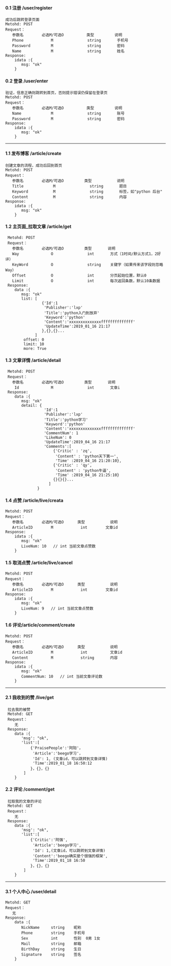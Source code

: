 #### 0.1 注册 /user/register
    成功后跳转登录页面
    Metohd: POST
    Request：  
	   参数名        必选M/可选O          类型         说明
	   Phone            M               string       手机号
	   Password         M               string       密码
	   Name             M               string       姓名  
    Response:
	    idata :{
           msg: "ok"
	    }

#### 0.2 登录 /user/enter
    验证，信息正确则跳转到首页，否则提示错误仍保留在登录页
    Metohd: POST
    Request：   
	   参数名        必选M/可选O          类型         说明
	   Name             M               string       账号
	   Password         M               string       密码
    Response:
	    idata :{
           msg: "ok"
	    }
-----

#### 1.1 发布博客 /article/create
    创建文章的流程，成功后回到首页
    Metohd: POST
    Request：  
	   参数名        必选M/可选O         类型           说明
	   Title             M               string       题目
	   Keyword           M               string       标签，如"python 后台"
       Content           M               string       内容
    Response:
	    idata :{
           msg: "ok"
	    }

#### 1.2 主页面_拉取文章 /article/get
     Metohd: POST
     Request：  
	   参数名        必选M/可选O         类型       说明
	   Way              O               int       方式（1时间/默认方式1，2好评）
       KeyWord          O               string    关键字（如果传来该字段则忽略Way）
       Offset           O               int       分页起始位置，默认0
       Limit            O               int       每次返回条数，默认10条数据
     Response:
	    data :{
           msg: "ok"
           list: [
                    {'Id':1
                     'Publisher':'lxp'
                     'Title':'python入门到放弃'
		             'Keyword':'python'
                     'Content':'xxxxxxxxxxxxxxffffffffffffff'
		             'UpdateTime':2019_01_16 21:17
                    },{},{}...
                 ]
            offset: 0 
            limit: 10
            more: True    


#### 1.3 文章详情 /article/detail
     Metohd: POST
     Request：  
	   参数名        必选M/可选O         类型       说明
	    Id              M               int       文章i
     Response:
	    data :{
           msg: "ok"
           detail: {
                     'Id':1
                     'Publisher':'lxp'
                     'Title':'python学习'
		             'Keyword':'python'
                     'Content':'xxxxxxxxxxxxxxffffffffffffff'
		             'CommentNum': 1  
		             'LikeNum': 0
		             'UpdateTime':2019_04_16 21:17
                     'Comments':[
                         {'Critic' : 'zq', 
                          'Content' : 'python天下第一',
                          'Time' :2019_04_16 21:20:10},
                         {'Critic' : 'qy', 
                          'Content' : 'python牛逼',
                          'Time' :2019_04_16 21:25:10}
                         {}{}{}...
                       ]
                  }
           

#### 1.4 点赞 /article/live/creata
    Metohd: POST
    Request：  
	   参数名        必选M/可选O      类型           说明
       ArticleID        M            int        文章id
    Response:
	    idata :{
           msg: "ok"
           LiveNum: 10   // int 当前文章点赞数
	    }

#### 1.5 取消点赞 /article/live/cancel
    Metohd: POST
    Request：  
	   参数名        必选M/可选O      类型           说明
       ArticleID        M            int        文章id
    Response:
	    idata :{
           msg: "ok"
           LiveNum: 9   // int 当前文章点赞数
	    }


#### 1.6 评论/article/comment/create    
    Metohd: POST
    Request：  
	   参数名        必选M/可选O      类型           说明
       ArticleID        M            int          文章id
       Content          M            string       内容
    Response:
	    idata :{
           msg: "ok"
           CommentNum: 10   // int 当前文章评论数
	    }

-----

#### 2.1 我收到的赞 /live/get
     拉去我的被赞
     Metohd: GET
     Request：  
	    无
     Response:
	    data :{
           'msg': "ok",
           'list':[
               {'PraisePeople':'阿阳'，
                'Article':'beego学习'，
                'Id': 1, (文章id，可以跳转到文章详情)
                'Time':2019_01_18 16:50:12
               }，{}，{}
            ]
        }
#### 2.2 评论 /comment/get
     拉取我的文章的评论
     Metohd: GET
     Request：  
	    无
     Response:
	    data :{
           'msg': "ok",
           'list':[
               {'Critic':'阿强',
                'Article':'beego学习',
                'Id': 1,(文章id，可以跳转到文章详情)
                'Content':'beego确实是个很强的框架',         
                'Time':2019_01_18 16:50
               }，{}，{}
            ]
	    }

-----

#### 3.1 个人中心 /user/detail  
    Metohd: GET
    Request：  
	   无
    Response:
	    data :{
           NickName     string    昵称
           Phone        string    手机号
           Sex          int       性别  0男 1女
           Mail         string    邮箱
           BirthDay     string    生日
           Signature    string    签名
	    }
     
